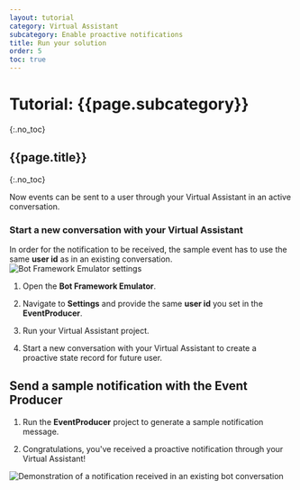```yaml
---
layout: tutorial
category: Virtual Assistant
subcategory: Enable proactive notifications
title: Run your solution
order: 5
toc: true
---
```


# Tutorial: {{page.subcategory}}
{:.no_toc}
## {{page.title}}
{:.no_toc}

Now events can be sent to a user through your Virtual Assistant in an active conversation.

### Start a new conversation with your Virtual Assistant

In order for the notification to be received, the sample event has to use the same **user id** as in an existing conversation.
![Bot Framework Emulator settings]({{site.baseurl}}/assets/images/proactive-notifications/emulator-settings.png)

1. Open the **Bot Framework Emulator**.

1. Navigate to **Settings** and provide the same **user id** you set in the **EventProducer**.

1. Run your Virtual Assistant project.

1. Start a new conversation with your Virtual Assistant to create a proactive state record for future user.

## Send a sample notification with the Event Producer

1. Run the **EventProducer** project to generate a sample notification message.

1. Congratulations, you've received a proactive notification through your Virtual Assistant!

![Demonstration of a notification received in an existing bot conversation]({{site.baseurl}}/assets/images/enterprisenotification-demo.png)